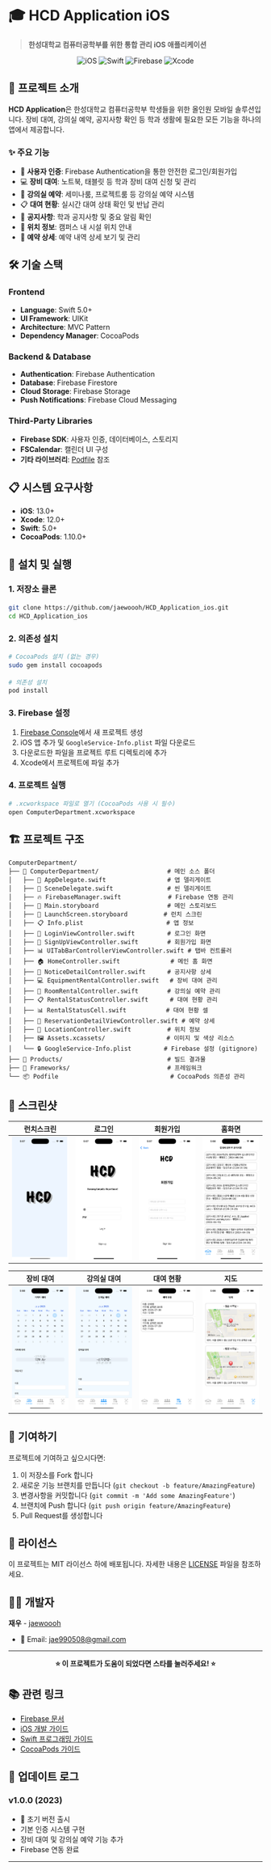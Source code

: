 # 🎓 HCD Application iOS

> **한성대학교 컴퓨터공학부를 위한 통합 관리 iOS 애플리케이션**

<div align="center">

![iOS](https://img.shields.io/badge/iOS-000000?style=for-the-badge&logo=ios&logoColor=white)
![Swift](https://img.shields.io/badge/swift-F54A2A?style=for-the-badge&logo=swift&logoColor=white)
![Firebase](https://img.shields.io/badge/Firebase-039BE5?style=for-the-badge&logo=Firebase&logoColor=white)
![Xcode](https://img.shields.io/badge/Xcode-007ACC?style=for-the-badge&logo=Xcode&logoColor=white)

</div>

## 📱 프로젝트 소개

**HCD Application**은 한성대학교 컴퓨터공학부 학생들을 위한 올인원 모바일 솔루션입니다. 장비 대여, 강의실 예약, 공지사항 확인 등 학과 생활에 필요한 모든 기능을 하나의 앱에서 제공합니다.

### ✨ 주요 기능

- 🔐 **사용자 인증**: Firebase Authentication을 통한 안전한 로그인/회원가입
- 💻 **장비 대여**: 노트북, 태블릿 등 학과 장비 대여 신청 및 관리
- 🏫 **강의실 예약**: 세미나룸, 프로젝트룸 등 강의실 예약 시스템
- 📋 **대여 현황**: 실시간 대여 상태 확인 및 반납 관리
- 📢 **공지사항**: 학과 공지사항 및 중요 알림 확인
- 📍 **위치 정보**: 캠퍼스 내 시설 위치 안내
- 📅 **예약 상세**: 예약 내역 상세 보기 및 관리

## 🛠️ 기술 스택

### Frontend
- **Language**: Swift 5.0+
- **UI Framework**: UIKit
- **Architecture**: MVC Pattern
- **Dependency Manager**: CocoaPods

### Backend & Database
- **Authentication**: Firebase Authentication
- **Database**: Firebase Firestore
- **Cloud Storage**: Firebase Storage
- **Push Notifications**: Firebase Cloud Messaging

### Third-Party Libraries
- **Firebase SDK**: 사용자 인증, 데이터베이스, 스토리지
- **FSCalendar**: 캘린더 UI 구성
- **기타 라이브러리**: [Podfile](./Podfile) 참조

## 📋 시스템 요구사항

- **iOS**: 13.0+
- **Xcode**: 12.0+
- **Swift**: 5.0+
- **CocoaPods**: 1.10.0+

## 🚀 설치 및 실행

### 1. 저장소 클론
```bash
git clone https://github.com/jaewoooh/HCD_Application_ios.git
cd HCD_Application_ios
```

### 2. 의존성 설치
```bash
# CocoaPods 설치 (없는 경우)
sudo gem install cocoapods

# 의존성 설치
pod install
```

### 3. Firebase 설정
1. [Firebase Console](https://console.firebase.google.com/)에서 새 프로젝트 생성
2. iOS 앱 추가 및 `GoogleService-Info.plist` 파일 다운로드
3. 다운로드한 파일을 프로젝트 루트 디렉토리에 추가
4. Xcode에서 프로젝트에 파일 추가

### 4. 프로젝트 실행
```bash
# .xcworkspace 파일로 열기 (CocoaPods 사용 시 필수)
open ComputerDepartment.xcworkspace
```

## 🏗️ 프로젝트 구조

```
ComputerDepartment/
├── 📁 ComputerDepartment/                   # 메인 소스 폴더
│   ├── 📱 AppDelegate.swift                 # 앱 델리게이트
│   ├── 🔧 SceneDelegate.swift               # 씬 델리게이트
│   ├── 🔥 FirebaseManager.swift             # Firebase 연동 관리
│   ├── 🎨 Main.storyboard                   # 메인 스토리보드
│   ├── 🚀 LaunchScreen.storyboard          # 런치 스크린
│   ├── 📋 Info.plist                       # 앱 정보
│   ├── 🔐 LoginViewController.swift         # 로그인 화면
│   ├── 📝 SignUpViewController.swift        # 회원가입 화면
│   ├── 📊 UITabBarControllerViewController.swift # 탭바 컨트롤러
│   ├── 🏠 HomeController.swift              # 메인 홈 화면
│   ├── 📢 NoticeDetailController.swift      # 공지사항 상세
│   ├── 💻 EquipmentRentalController.swift   # 장비 대여 관리
│   ├── 🏫 RoomRentalController.swift        # 강의실 예약 관리
│   ├── 📋 RentalStatusController.swift      # 대여 현황 관리
│   ├── 📊 RentalStatusCell.swift           # 대여 현황 셀
│   ├── 📅 ReservationDetailViewController.swift # 예약 상세
│   ├── 📍 LocationController.swift          # 위치 정보
│   ├── 🖼️ Assets.xcassets/                 # 이미지 및 색상 리소스
│   └── 🔒 GoogleService-Info.plist         # Firebase 설정 (gitignore)
├── 📁 Products/                             # 빌드 결과물
├── 📁 Frameworks/                           # 프레임워크
└── 📦 Podfile                               # CocoaPods 의존성 관리
```

## 📸 스크린샷

<div align="center">

| 런치스크린 | 로그인 | 회원가입 | 홈화면 |
|----------|--------|---------|--------|
| <img src="./screenshots/launchscreen.png" width="150"/> | <img src="./screenshots/login.png" width="150"/> | <img src="./screenshots/signup.png" width="150"/> | <img src="./screenshots/notification.png" width="150"/> |

| 장비 대여 | 강의실 대여 | 대여 현황 | 지도 |
|----------|-----------|---------|------|
| <img src="./screenshots/reservation1.png" width="150"/> | <img src="./screenshots/reservation2.png" width="150"/> | <img src="./screenshots/reservation3.png" width="150"/> | <img src="./screenshots/map.png" width="150"/> |

</div>

## 🤝 기여하기

프로젝트에 기여하고 싶으시다면:

1. 이 저장소를 Fork 합니다
2. 새로운 기능 브랜치를 만듭니다 (`git checkout -b feature/AmazingFeature`)
3. 변경사항을 커밋합니다 (`git commit -m 'Add some AmazingFeature'`)
4. 브랜치에 Push 합니다 (`git push origin feature/AmazingFeature`)
5. Pull Request를 생성합니다

## 📝 라이선스

이 프로젝트는 MIT 라이선스 하에 배포됩니다. 자세한 내용은 [LICENSE](LICENSE) 파일을 참조하세요.

## 👨‍💻 개발자

**재우** - [jaewoooh](https://github.com/jaewoooh)

- 📧 Email: jae990508@gmail.com

---

<div align="center">

**⭐ 이 프로젝트가 도움이 되었다면 스타를 눌러주세요! ⭐**

</div>

## 📚 관련 링크

- [Firebase 문서](https://firebase.google.com/docs)
- [iOS 개발 가이드](https://developer.apple.com/ios/)
- [Swift 프로그래밍 가이드](https://docs.swift.org/swift-book/)
- [CocoaPods 가이드](https://guides.cocoapods.org/)

## 🔄 업데이트 로그

### v1.0.0 (2023)
- 🎉 초기 버전 출시
- 기본 인증 시스템 구현
- 장비 대여 및 강의실 예약 기능 추가
- Firebase 연동 완료

---
